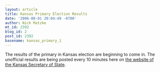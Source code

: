 ```yaml
---
layout: article
title: Kansas Primary Election Results
date: '2006-08-01 20:04:49 -0700'
author: Nick Matzke
mt_id: 2392
blog_id: 2
post_id: 2392
basename: kansas_primary_1
---
```

The results of the primary in Kansas election are beginning to come in.  The unofficial results are being posted every 10 minutes here on [the website of the Kansas Secretary of State](http://www.kssos.org/ent/kssos_ent.html).

